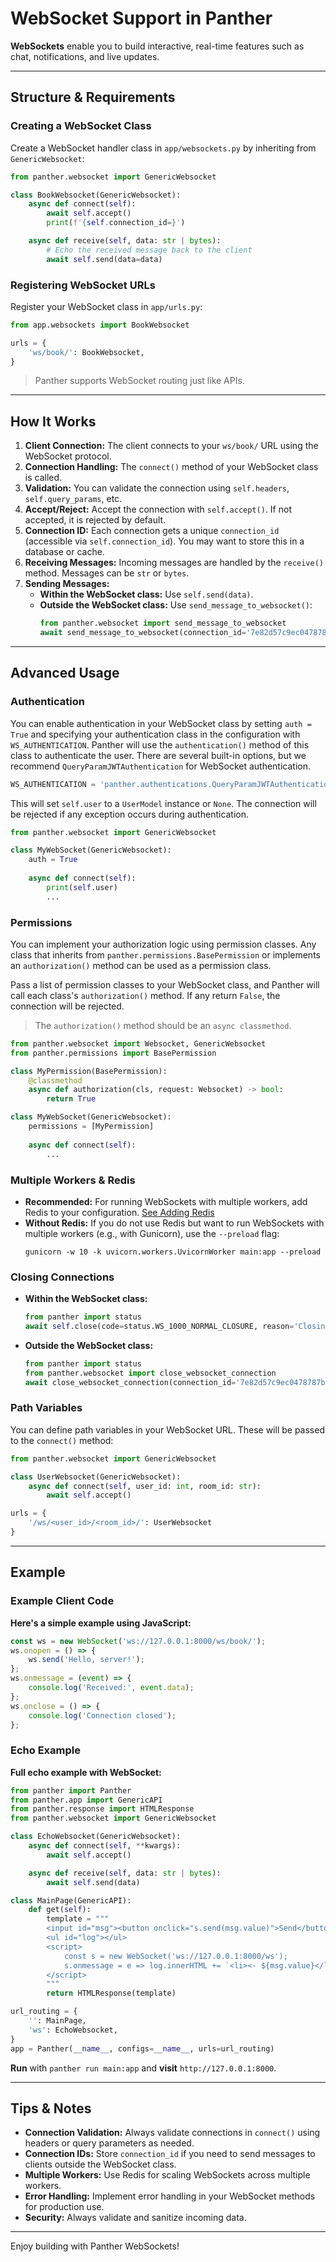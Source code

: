 # WebSocket Support in Panther

**WebSockets** enable you to build interactive, real-time features such as chat, notifications, and live updates.

---

## Structure & Requirements

### Creating a WebSocket Class
Create a WebSocket handler class in `app/websockets.py` by inheriting from `GenericWebsocket`:

```python
from panther.websocket import GenericWebsocket

class BookWebsocket(GenericWebsocket):
    async def connect(self):
        await self.accept()
        print(f'{self.connection_id=}')

    async def receive(self, data: str | bytes):
        # Echo the received message back to the client
        await self.send(data=data)
```

### Registering WebSocket URLs
Register your WebSocket class in `app/urls.py`:

```python
from app.websockets import BookWebsocket

urls = {
    'ws/book/': BookWebsocket,
}
```

> Panther supports WebSocket routing just like APIs.

---

## How It Works
1. **Client Connection:** The client connects to your `ws/book/` URL using the WebSocket protocol.
2. **Connection Handling:** The `connect()` method of your WebSocket class is called.
3. **Validation:** You can validate the connection using `self.headers`, `self.query_params`, etc.
4. **Accept/Reject:** Accept the connection with `self.accept()`. If not accepted, it is rejected by default.
5. **Connection ID:** Each connection gets a unique `connection_id` (accessible via `self.connection_id`). You may want to store this in a database or cache.
6. **Receiving Messages:** Incoming messages are handled by the `receive()` method. Messages can be `str` or `bytes`.
7. **Sending Messages:**
    - **Within the WebSocket class:** Use `self.send(data)`.
    - **Outside the WebSocket class:** Use `send_message_to_websocket()`:
      ```python
      from panther.websocket import send_message_to_websocket
      await send_message_to_websocket(connection_id='7e82d57c9ec0478787b01916910a9f45', data='New Message From WS')
      ```

---

## Advanced Usage

### Authentication
You can enable authentication in your WebSocket class by setting `auth = True` and specifying your authentication class in the configuration with `WS_AUTHENTICATION`. Panther will use the `authentication()` method of this class to authenticate the user. There are several built-in options, but we recommend `QueryParamJWTAuthentication` for WebSocket authentication.

```python
WS_AUTHENTICATION = 'panther.authentications.QueryParamJWTAuthentication'
```

This will set `self.user` to a `UserModel` instance or `None`. The connection will be rejected if any exception occurs during authentication.

```python title="app/websockets.py" linenums="1"
from panther.websocket import GenericWebsocket

class MyWebSocket(GenericWebsocket):
    auth = True
    
    async def connect(self):
        print(self.user)
        ...
```

### Permissions
You can implement your authorization logic using permission classes. Any class that inherits from `panther.permissions.BasePermission` or implements an `authorization()` method can be used as a permission class.

Pass a list of permission classes to your WebSocket class, and Panther will call each class's `authorization()` method. If any return `False`, the connection will be rejected.

> The `authorization()` method should be an `async classmethod`.

```python title="app/websockets.py" linenums="1"
from panther.websocket import Websocket, GenericWebsocket
from panther.permissions import BasePermission

class MyPermission(BasePermission):
    @classmethod
    async def authorization(cls, request: Websocket) -> bool:
        return True

class MyWebSocket(GenericWebsocket):
    permissions = [MyPermission]
    
    async def connect(self):
        ...
```


### Multiple Workers & Redis
- **Recommended:** For running WebSockets with multiple workers, add Redis to your configuration. [See Adding Redis](/redis/)
- **Without Redis:** If you do not use Redis but want to run WebSockets with multiple workers (e.g., with Gunicorn), use the `--preload` flag:
  ```shell
  gunicorn -w 10 -k uvicorn.workers.UvicornWorker main:app --preload
  ```

### Closing Connections
- **Within the WebSocket class:**
  ```python
  from panther import status
  await self.close(code=status.WS_1000_NORMAL_CLOSURE, reason='Closing connection')
  ```
- **Outside the WebSocket class:**
  ```python
  from panther import status
  from panther.websocket import close_websocket_connection
  await close_websocket_connection(connection_id='7e82d57c9ec0478787b01916910a9f45', code=status.WS_1008_POLICY_VIOLATION, reason='Closing connection')
  ```

### Path Variables
You can define path variables in your WebSocket URL. These will be passed to the `connect()` method:

```python
from panther.websocket import GenericWebsocket

class UserWebsocket(GenericWebsocket):
    async def connect(self, user_id: int, room_id: str):
        await self.accept()

urls = {
    '/ws/<user_id>/<room_id>/': UserWebsocket
}
```

---

## Example

### Example Client Code
**Here's a simple example using JavaScript:**

```js
const ws = new WebSocket('ws://127.0.0.1:8000/ws/book/');
ws.onopen = () => {
    ws.send('Hello, server!');
};
ws.onmessage = (event) => {
    console.log('Received:', event.data);
};
ws.onclose = () => {
    console.log('Connection closed');
};
```

### Echo Example
**Full echo example with WebSocket:**

```python title="main.py" linenums="1"
from panther import Panther
from panther.app import GenericAPI
from panther.response import HTMLResponse
from panther.websocket import GenericWebsocket

class EchoWebsocket(GenericWebsocket):
    async def connect(self, **kwargs):
        await self.accept()

    async def receive(self, data: str | bytes):
        await self.send(data)

class MainPage(GenericAPI):
    def get(self):
        template = """
        <input id="msg"><button onclick="s.send(msg.value)">Send</button>
        <ul id="log"></ul>
        <script>
            const s = new WebSocket('ws://127.0.0.1:8000/ws');
            s.onmessage = e => log.innerHTML += `<li><- ${msg.value}</li><li>-> ${e.data}</li>`;
        </script>
        """
        return HTMLResponse(template)

url_routing = {
    '': MainPage,
    'ws': EchoWebsocket,
}
app = Panther(__name__, configs=__name__, urls=url_routing)
```
**Run** with `panther run main:app` and **visit** `http://127.0.0.1:8000`.

---

## Tips & Notes
- **Connection Validation:** Always validate connections in `connect()` using headers or query parameters as needed.
- **Connection IDs:** Store `connection_id` if you need to send messages to clients outside the WebSocket class.
- **Multiple Workers:** Use Redis for scaling WebSockets across multiple workers.
- **Error Handling:** Implement error handling in your WebSocket methods for production use.
- **Security:** Always validate and sanitize incoming data.

---

Enjoy building with Panther WebSockets!

